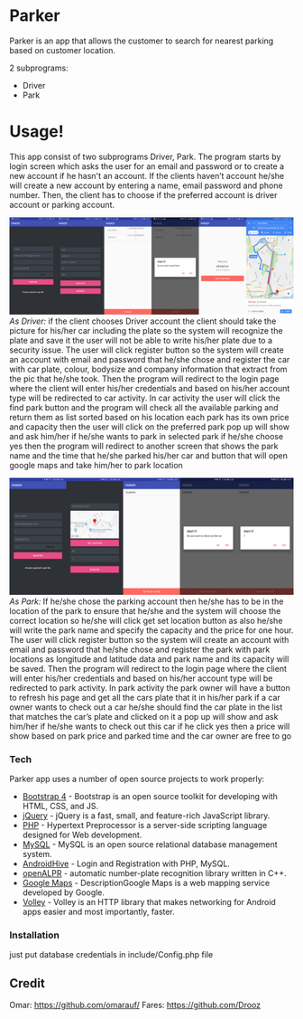 # Parker

Parker is an app that allows the customer to search for nearest parking based on customer location.

2 subprograms:
  - Driver
  - Park
 
# Usage!

This app consist of two subprograms Driver, Park. The program starts by login screen which asks the user for an email and password or to create a new account if he hasn't an account. If the clients haven’t account he/she will create a new account by entering a name, email password and phone number. Then, the client has to choose if the preferred account is driver account or parking account.

![](https://raw.githubusercontent.com/omarauf/parking-app/master/Pic%20Example/Driver.jpg)
*As Driver:* if the client chooses Driver account the client should take the picture for his/her car including the plate so the system will recognize the plate and save it the user will not be able to write his/her plate due to a security issue. The user will click register button so the system will create an account with email and password that he/she chose and register the car with car plate, colour, bodysize and company information that extract from the pic that he/she took. Then the program will redirect to the login page where the client will enter his/her credentials and based on his/her account type will be redirected to car activity. In car activity the user will click the find park button and the program will check all the available parking and return them as list sorted based on his location each park has its own price and capacity then the user will click on the preferred park pop up will show and ask him/her if he/she wants to park in selected park if he/she choose yes then the program will redirect to another screen that shows the park name and the time that he/she parked his/her car and button that will open google maps and take him/her to park location 


![](https://raw.githubusercontent.com/omarauf/parking-app/master/Pic%20Example/Park.jpg)
*As Park:* If he/she chose the parking account then he/she has to be in the location of the park to ensure that he/she and the system will choose the correct location so he/she will click get set location button as also he/she will write the park name and specify the capacity and the price for one hour. The user will click register button so the system will create an account with email and password that he/she chose and register the park with park locations as longitude and latitude data and park name and its capacity will be saved. Then the program will redirect to the login page where the client will enter his/her credentials and based on his/her account type will be redirected to park activity. In park activity the park owner will have a button to refresh his page and get all the cars plate that it in his/her park if a car owner wants to check out a car he/she should find the car plate in the list that matches the car’s plate and clicked on it a pop up will show and ask him/her if he/she wants to check out this car if he click yes then a price will show based on park price and parked time and the car owner are free to go 



### Tech
Parker app uses a number of open source projects to work properly:

* [Bootstrap 4] - Bootstrap is an open source toolkit for developing with HTML, CSS, and JS.
* [jQuery] - jQuery is a fast, small, and feature-rich JavaScript library.
* [PHP] - Hypertext Preprocessor is a server-side scripting language designed for Web development.
* [MySQL] - MySQL is an open source relational database management system.
* [AndroidHive] - Login and Registration with PHP, MySQL.
* [openALPR] - automatic number-plate recognition library written in C++.
* [Google Maps] - DescriptionGoogle Maps is a web mapping service developed by Google.
* [Volley] - Volley is an HTTP library that makes networking for Android apps easier and most importantly, faster.
### Installation

just put database credentials in include/Config.php file

## Credit
Omar: https://github.com/omarauf/
Fares: https://github.com/Drooz

   [Bootstrap 4]: <https://getbootstrap.com/>
   [jQuery]: <http://jquery.com>
   [php]: <http://twitter.com/tjholowaychuk>
   [mysql]: <https://www.mysql.com/>
   [androidhive]: <https://www.androidhive.info/2012/01/android-login-and-registration-with-php-mysql-and-sqlite/>
   [openALPR]: <https://www.openalpr.com/> 
   [Google Maps]: <https://developers.google.com/maps/documentation/>
   [Volley]: <https://developer.android.com/training/volley/>
   
   

